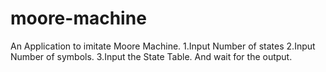 # moore-machine
An Application to imitate Moore Machine.  1.Input Number of states 2.Input Number of symbols. 3.Input the State Table.  And wait for the output.
